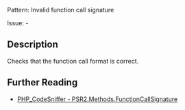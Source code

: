 Pattern: Invalid function call signature

Issue: -

## Description

Checks that the function call format is correct.

## Further Reading

* [PHP_CodeSniffer - PSR2.Methods.FunctionCallSignature](https://github.com/PHPCSStandards/PHP_CodeSniffer/blob/master/src/Standards/PSR2/Sniffs/Methods/FunctionCallSignatureSniff.php)